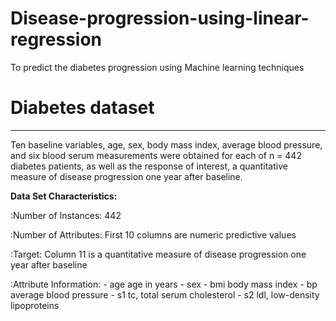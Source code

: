 # Disease-progression-using-linear-regression
To predict the diabetes progression using Machine learning techniques 

# Diabetes dataset
----------------

Ten baseline variables, age, sex, body mass index, average blood
pressure, and six blood serum measurements were obtained for each of n =
442 diabetes patients, as well as the response of interest, a
quantitative measure of disease progression one year after baseline.

**Data Set Characteristics:**

:Number of Instances: 442

:Number of Attributes: First 10 columns are numeric predictive values

:Target: Column 11 is a quantitative measure of disease progression one year after baseline

:Attribute Information:
    - age     age in years
    - sex
    - bmi     body mass index
    - bp      average blood pressure
    - s1      tc, total serum cholesterol
    - s2      ldl, low-density lipoproteins
